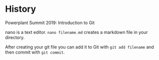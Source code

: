 # History 

Powerplant Summit 2019: Introduction to Git

nano is a text editor. `nano filename.md` creates a markdown file in your directory.

After creating your git file you can add it to Git with `git add filename` and then commit with `git commit`. 


